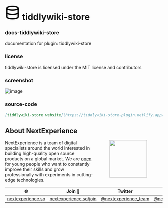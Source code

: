 # <img src="https://raw.githubusercontent.com/mindcrazyapps/uiux-tiddlywiki-store/main/logo.svg"> tiddlywiki-store

### docs-tiddlywiki-store
documentation for plugin: tiddlywiki-store

### license
tiddlywiki-store is licensed under the MIT license and contributors

### screenshot
![image](https://user-images.githubusercontent.com/123137817/215298340-0ddaedc4-1783-43f2-bf62-aed845551490.png)

### source-code
```markdown
[tiddlywiki-store website](https://tiddlywiki-store-plugin.netlify.app/ ':include :type=iframe width=100% height=400px')
```

## About NextExperience

<img align="right" width="120" height="120" src="https://cdn-icons-png.flaticon.com/512/1600/1600856.png" hspace="50">

NextExperience is a team of digital specialists around the world interested in building high-quality open source products on a global market. We are [open](https://codex.so/join) for young people who want to constantly improve their skills and grow professionally with experiments in cutting-edge technologies.

| 🌐 | Join  👋  | Twitter | Instagram |
| -- | -- | -- | -- |
| [nextexperience.so](https://nextexperience.so) | [nextexperience.so/join](https://nextexperience.so/join) |[@nextexperience_team](http://twitter.com/nextexperience_team) | [@nextexperience_team](http://instagram.com/nextexperience_team/) |

